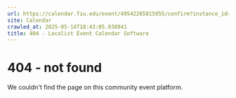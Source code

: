 ```yaml
---
url: https://calendar.fiu.edu/event/49542265815955/confirm?instance_id=49542265816980&return=https%3A%2F%2Fcalendar.fiu.edu%2F
site: Calendar
crawled_at: 2025-05-14T18:43:05.938941
title: 404 - Localist Event Calendar Software
---
```


# 404 - not found
We couldn't find the page on this community event platform.

